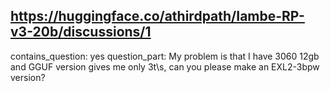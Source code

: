 ## https://huggingface.co/athirdpath/Iambe-RP-v3-20b/discussions/1

contains_question: yes
question_part: My problem is that I have 3060 12gb and GGUF version gives me only 3t\s, can you please make an EXL2-3bpw version?